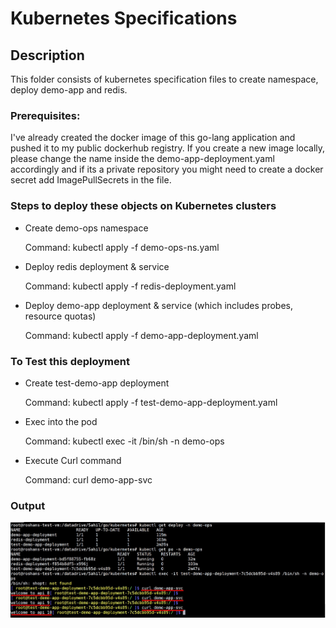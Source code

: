 # Kubernetes Specifications

## Description

This folder consists of kubernetes specification files to create namespace, deploy demo-app and redis.

### Prerequisites:
I've already created the docker image of this go-lang application and pushed it to my public dockerhub registry.
If you create a new image locally, please change the name inside the demo-app-deployment.yaml accordingly and if its a private repository you might need to create a docker secret add ImagePullSecrets in the file.

### Steps to deploy these objects on Kubernetes clusters

- Create demo-ops namespace

  Command: kubectl apply -f demo-ops-ns.yaml

- Deploy redis deployment & service

  Command: kubectl apply -f redis-deployment.yaml

- Deploy demo-app deployment & service (which includes probes, resource quotas)

  Command: kubectl apply -f demo-app-deployment.yaml

### To Test this deployment

- Create test-demo-app deployment

  Command: kubectl apply -f test-demo-app-deployment.yaml

- Exec into the pod

  Command: kubectl exec -it <name-of-pod> /bin/sh -n demo-ops

- Execute Curl command

  Command: curl demo-app-svc

### Output
![Alt text](/output/kubernetes-output.jpg?raw=true "Kubernetes Deployment Output")
